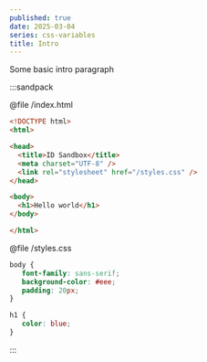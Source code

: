 ```yaml
---
published: true
date: 2025-03-04
series: css-variables
title: Intro
---
```

Some basic intro paragraph

:::sandpack

@file /index.html

```html
<!DOCTYPE html>
<html>

<head>
  <title>ID Sandbox</title>
  <meta charset="UTF-8" />
  <link rel="stylesheet" href="/styles.css" />
</head>

<body>
  <h1>Hello world</h1>
</body>

</html>
```

@file /styles.css

```css
body {
   font-family: sans-serif;
   background-color: #eee;
   padding: 20px;
}

h1 {
   color: blue;
} 
```

:::